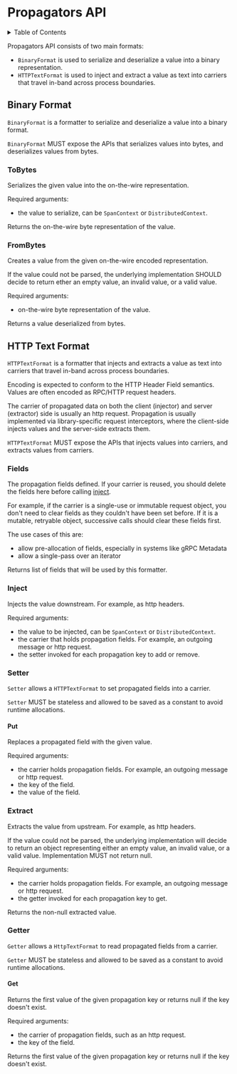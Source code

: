 # Propagators API

<details>
<summary>
Table of Contents
</summary>

- [Binary Format](#binary-format)
  - [ToBytes](#tobytes)
  - [FromBytes](#frombytes)
- [HTTP Text Format](#http-text-format)
  - [Fields](#fields)
  - [Inject](#inject)
  - [Setter](#setter)
    - [Put](#put)
  - [Extract](#extract)
  - [Getter](#getter)
    - [Get](#get)

</details>

Propagators API consists of two main formats:
- `BinaryFormat` is used to serialize and deserialize a value into a binary representation.
- `HTTPTextFormat` is used to inject and extract a value as text into carriers that travel
in-band across process boundaries.

## Binary Format

`BinaryFormat` is a formatter to serialize and deserialize a value into a binary format.

`BinaryFormat` MUST expose the APIs that serializes values into bytes,
and deserializes values from bytes.

### ToBytes

Serializes the given value into the on-the-wire representation.

Required arguments:
- the value to serialize, can be `SpanContext` or `DistributedContext`.

Returns the on-the-wire byte representation of the value.

### FromBytes

Creates a value from the given on-the-wire encoded representation.

If the value could not be parsed, the underlying implementation SHOULD decide to return ether
an empty value, an invalid value, or a valid value.

Required arguments:
- on-the-wire byte representation of the value.

Returns a value deserialized from bytes.

## HTTP Text Format

`HTTPTextFormat` is a formatter that injects and extracts a value as text into carriers that 
travel in-band across process boundaries.

Encoding is expected to conform to the HTTP Header Field semantics. Values are often encoded as
RPC/HTTP request headers.

The carrier of propagated data on both the client (injector) and server (extractor) side is
usually an http request. Propagation is usually implemented via library-specific request
interceptors, where the client-side injects values and the server-side extracts them.

`HTTPTextFormat` MUST expose the APIs that injects values into carriers,
and extracts values from carriers.

### Fields

The propagation fields defined. If your carrier is reused, you should delete the fields here
before calling [inject](#inject).

For example, if the carrier is a single-use or immutable request object, you don't need to
clear fields as they couldn't have been set before. If it is a mutable, retryable object,
successive calls should clear these fields first.

The use cases of this are:
- allow pre-allocation of fields, especially in systems like gRPC Metadata
- allow a single-pass over an iterator

Returns list of fields that will be used by this formatter.

### Inject

Injects the value downstream. For example, as http headers.

Required arguments:
- the value to be injected, can be `SpanContext` or `DistributedContext`.
- the carrier that holds propagation fields. For example, an outgoing message or http request.
- the setter invoked for each propagation key to add or remove.

### Setter

`Setter` allows a `HTTPTextFormat` to set propagated fields into a carrier.

`Setter` MUST be stateless and allowed to be saved as a constant to avoid runtime allocations.

#### Put

Replaces a propagated field with the given value.

Required arguments:
- the carrier holds propagation fields. For example, an outgoing message or http request.
- the key of the field.
- the value of the field.

### Extract

Extracts the value from upstream. For example, as http headers.

If the value could not be parsed, the underlying implementation will decide to return an
object representing either an empty value, an invalid value, or a valid value. Implementation
MUST not return null.

Required arguments:
- the carrier holds propagation fields. For example, an outgoing message or http request.
- the getter invoked for each propagation key to get.

Returns the non-null extracted value.

### Getter

`Getter` allows a `HttpTextFormat` to read propagated fields from a carrier.

`Getter` MUST be stateless and allowed to be saved as a constant to avoid runtime allocations.

#### Get

Returns the first value of the given propagation key or returns null if the key doesn't exist.

Required arguments:
- the carrier of propagation fields, such as an http request.
- the key of the field.

Returns the first value of the given propagation key or returns null if the key doesn't exist.
